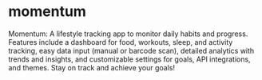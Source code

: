 # momentum
Momentum: A lifestyle tracking app to monitor daily habits and progress. Features include a dashboard for food, workouts, sleep, and activity tracking, easy data input (manual or barcode scan), detailed analytics with trends and insights, and customizable settings for goals, API integrations, and themes. Stay on track and achieve your goals!
